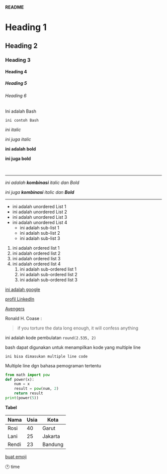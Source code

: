 **README**

# Heading 1
## Heading 2
### Heading 3
#### Heading 4
##### Heading 5
###### Heading 6

Ini adalah Bash
```
ini contoh Bash
```

_ini italic_

*ini juga italic*

__ini adalah bold__

**ini juga bold**

<br> 
<!-- buat enter -->

<hr>
<!-- buat bikin pembatas -->

*ini adalah __kombinasi__ italic dan Bold*

_ini juga **kombinasi** italic dan **Bold**_

<hr>

- ini adalah unordered List 1
- ini adalah unordered List 2
- ini adalah unordered List 3
- ini adalah unordered List 4
    - ini adalah sub-list 1
    - ini adalah sub-list 2
    - ini adalah sub-list 3

1. ini adalah ordered list 1
2. ini adalah ordered list 2
3. ini adalah ordered list 3
4. ini adalah ordered list 4
    1. ini adalah sub-ordered list 1
    2. ini adalah sub-ordered list 2
    3. ini adalah sub-ordered list 3

[ini adalah google](https://www.google.com/)

[profil LinkedIn](https://www.linkedin.com/)

[Avengers](https://images8.alphacoders.com/100/thumb-350-1003220.png)

Ronald H. Coase :
> if you torture the data long enough, it will confess anything

ini adalah kode pembulatan `round(2.535, 2)`

bash dapat digunakan untuk menampilkan kode yang multiple line

```
ini bisa dimasukan multiple line code
```

Multiple line dgn bahasa pemograman tertentu
```python
from math import pow
def power(x):
    num = x
    result = pow(num, 2)
    return result
print(power(5))
```

**Tabel**

Nama | Usia | Kota
-----|------|-----
Rosi | 40 | Garut
Lani | 25 | Jakarta
Rendi | 23 | Bandung

 [buat emoji](https://gist.github.com/AliMD/3344523
)

🕐 time


























